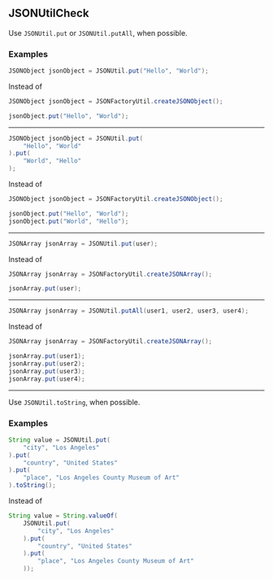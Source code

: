 ## JSONUtilCheck

Use `JSONUtil.put` or `JSONUtil.putAll`, when possible.

### Examples

```java
JSONObject jsonObject = JSONUtil.put("Hello", "World");
```

Instead of

```java
JSONObject jsonObject = JSONFactoryUtil.createJSONObject();

jsonObject.put("Hello", "World");
```

---

```java
JSONObject jsonObject = JSONUtil.put(
    "Hello", "World"
).put(
    "World", "Hello"
);
```

Instead of

```java
JSONObject jsonObject = JSONFactoryUtil.createJSONObject();

jsonObject.put("Hello", "World");
jsonObject.put("World", "Hello");
```

---

```java
JSONArray jsonArray = JSONUtil.put(user);
```

Instead of

```java
JSONArray jsonArray = JSONFactoryUtil.createJSONArray();

jsonArray.put(user);
```

---

```java
JSONArray jsonArray = JSONUtil.putAll(user1, user2, user3, user4);
```

Instead of

```java
JSONArray jsonArray = JSONFactoryUtil.createJSONArray();

jsonArray.put(user1);
jsonArray.put(user2);
jsonArray.put(user3);
jsonArray.put(user4);
```

---

Use `JSONUtil.toString`, when possible.

### Examples

```java
String value = JSONUtil.put(
	"city", "Los Angeles"
).put(
	"country", "United States"
).put(
	"place", "Los Angeles County Museum of Art"
).toString();
```

Instead of

```java
String value = String.valueOf(
	JSONUtil.put(
		"city", "Los Angeles"
	).put(
		"country", "United States"
	).put(
		"place", "Los Angeles County Museum of Art"
	));
```